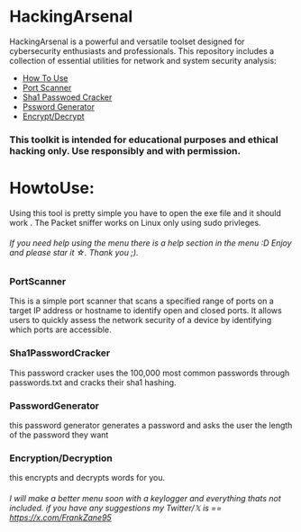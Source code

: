 # HackingArsenal
HackingArsenal is a powerful and versatile toolset designed for cybersecurity enthusiasts and professionals. This repository includes a collection of essential utilities for network and system security analysis:

- [How To Use](#HowtoUse)
- [Port Scanner](###PortScanner)
- [Sha1 Passwoed Cracker](###Sha1PasswordCracker)
- [Pssword Generator](###PasswordGenerator)
- [Encrypt/Decrypt](###Encryption/Decryption)



 ### This toolkit is intended for educational purposes and ethical hacking only. Use responsibly and with permission.


 # HowtoUse:
Using this tool is pretty simple you have to open the exe file and it should work . The Packet sniffer works on Linux only using sudo privleges. 

   ###### If you need help using the menu there is a help section in the menu :D Enjoy and please star it ☆. Thank you ;).


### PortScanner 
This is a simple port scanner that scans a specified range of ports on a target IP address or hostname to identify open and closed ports. It allows users to quickly assess the network security of a device by identifying which ports are accessible.

### Sha1PasswordCracker
This password cracker uses the 100,000 most common passwords through passwords.txt and cracks their sha1 hashing. 

### PasswordGenerator
this password generator generates a password and asks the user the length of the password they want

### Encryption/Decryption
this encrypts and decrypts words for you. 


 ###### I will make a better menu soon with a keylogger and everything thats not included. if you have any suggestions my Twitter/𝕏 is == https://x.com/FrankZane95 
    










